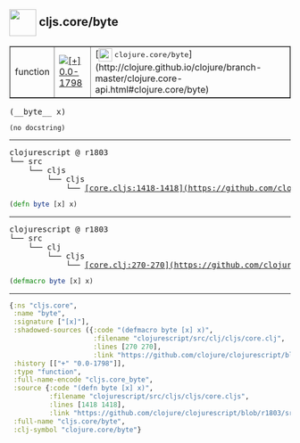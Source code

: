 ## <img width="48px" valign="middle" src="http://i.imgur.com/Hi20huC.png"> cljs.core/byte

 <table border="1">
<tr>
<td>function</td>
<td><a href="https://github.com/cljsinfo/api-refs/tree/0.0-1798"><img valign="middle" alt="[+] 0.0-1798" src="https://img.shields.io/badge/+-0.0--1798-lightgrey.svg"></a> </td>
<td>
[<img height="24px" valign="middle" src="http://i.imgur.com/1GjPKvB.png"> <samp>clojure.core/byte</samp>](http://clojure.github.io/clojure/branch-master/clojure.core-api.html#clojure.core/byte)
</td>
</tr>
</table>

 <samp>
(__byte__ x)<br>
</samp>

```
(no docstring)
```

---

 <pre>
clojurescript @ r1803
└── src
    └── cljs
        └── cljs
            └── <ins>[core.cljs:1418-1418](https://github.com/clojure/clojurescript/blob/r1803/src/cljs/cljs/core.cljs#L1418-L1418)</ins>
</pre>

```clj
(defn byte [x] x)
```


---

 <pre>
clojurescript @ r1803
└── src
    └── clj
        └── cljs
            └── <ins>[core.clj:270-270](https://github.com/clojure/clojurescript/blob/r1803/src/clj/cljs/core.clj#L270-L270)</ins>
</pre>

```clj
(defmacro byte [x] x)
```

---

```clj
{:ns "cljs.core",
 :name "byte",
 :signature ["[x]"],
 :shadowed-sources ({:code "(defmacro byte [x] x)",
                     :filename "clojurescript/src/clj/cljs/core.clj",
                     :lines [270 270],
                     :link "https://github.com/clojure/clojurescript/blob/r1803/src/clj/cljs/core.clj#L270-L270"}),
 :history [["+" "0.0-1798"]],
 :type "function",
 :full-name-encode "cljs.core_byte",
 :source {:code "(defn byte [x] x)",
          :filename "clojurescript/src/cljs/cljs/core.cljs",
          :lines [1418 1418],
          :link "https://github.com/clojure/clojurescript/blob/r1803/src/cljs/cljs/core.cljs#L1418-L1418"},
 :full-name "cljs.core/byte",
 :clj-symbol "clojure.core/byte"}

```
